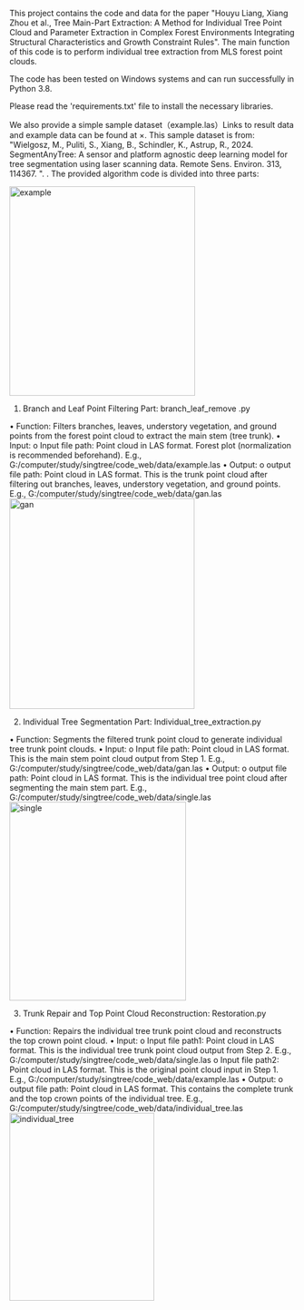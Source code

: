 This project contains the code and data for the paper "Houyu Liang, Xiang Zhou et al., Tree Main-Part Extraction: A Method for Individual Tree Point Cloud and Parameter Extraction in Complex Forest Environments Integrating Structural Characteristics and Growth Constraint Rules". The main function of this code is to perform individual tree extraction from MLS forest point clouds.

The code has been tested on Windows systems and can run successfully in Python 3.8.

Please read the 'requirements.txt' file to install the necessary libraries.

We also provide a simple sample dataset（example.las）Links to result data and example data can be found at ×. This sample dataset is from: "Wielgosz, M., Puliti, S., Xiang, B., Schindler, K., Astrup, R., 2024. SegmentAnyTree: A sensor and platform agnostic deep learning model for tree segmentation using laser scanning data. Remote Sens. Environ. 313, 114367. ". . The provided algorithm code is divided into three parts:

<img width="327" height="369" alt="example" src="https://github.com/user-attachments/assets/0dea1c37-24f3-4e6b-a678-99a75a979935" />

1.	Branch and Leaf Point Filtering Part: branch_leaf_remove .py

•	Function: Filters branches, leaves, understory vegetation, and ground points from the forest point cloud to extract the main stem (tree trunk).
•	Input:
o	Input file path: Point cloud in LAS format. Forest plot (normalization is recommended beforehand). E.g., G:/computer/study/singtree/code_web/data/example.las
•	 Output: 
o	output file path: Point cloud in LAS format. This is the trunk point cloud after filtering out branches, leaves, understory vegetation, and ground points. E.g., G:/computer/study/singtree/code_web/data/gan.las
<img width="326" height="371" alt="gan" src="https://github.com/user-attachments/assets/704559da-1ba1-4047-9c74-627847fced04" />

2.	 Individual Tree Segmentation Part: Individual_tree_extraction.py

•	 Function:  Segments the filtered trunk point cloud to generate individual tree trunk point clouds.
•	 Input: 
o	Input file path: Point cloud in LAS format. This is the main stem point cloud output from Step 1. E.g., G:/computer/study/singtree/code_web/data/gan.las
•	 Output: 
o	output file path: Point cloud in LAS format. This is the individual tree point cloud after segmenting the main stem part. E.g., G:/computer/study/singtree/code_web/data/single.las
<img width="311" height="350" alt="single" src="https://github.com/user-attachments/assets/af422f85-596c-4187-a47f-94c3d7765411" />

3.	 Trunk Repair and Top Point Cloud Reconstruction: Restoration.py

•	 Function:  Repairs the individual tree trunk point cloud and reconstructs the top crown point cloud.
•	 Input: 
o	Input file path1: Point cloud in LAS format. This is the individual tree trunk point cloud output from Step 2. E.g., G:/computer/study/singtree/code_web/data/single.las
o	Input file path2: Point cloud in LAS format. This is the original point cloud input in Step 1. E.g., G:/computer/study/singtree/code_web/data/example.las
•	 Output: 
o	output file path: Point cloud in LAS format. This contains the complete trunk and the top crown points of the individual tree. E.g., G:/computer/study/singtree/code_web/data/individual_tree.las
<img width="255" height="331" alt="individual_tree" src="https://github.com/user-attachments/assets/cc9e15de-c29f-4919-bd5b-7bff87a9b21d" />

